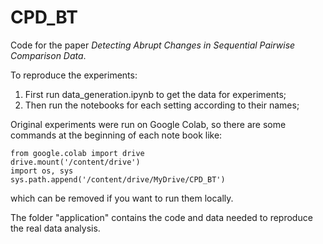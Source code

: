 # CPD_BT
Code for the paper *Detecting Abrupt Changes in Sequential Pairwise Comparison Data*.

To reproduce the experiments:

1. First run data_generation.ipynb to get the data for experiments;
2. Then run the notebooks for each setting according to their names;

Original experiments were run on Google Colab, so there are some commands at the beginning of each note book like:

```
from google.colab import drive
drive.mount('/content/drive')
import os, sys
sys.path.append('/content/drive/MyDrive/CPD_BT')
```

which can be removed if you want to run them locally.

The folder "application" contains the code and data needed to reproduce the real data analysis.
